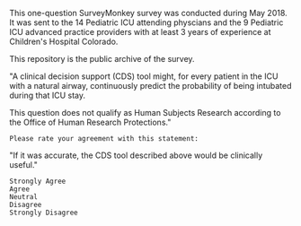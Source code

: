 This one-question SurveyMonkey survey was conducted during May 2018. It was sent to the 14 Pediatric ICU attending physcians and the 9 Pediatric ICU advanced practice providers with at least 3 years of experience at Children's Hospital Colorado.

This repository is the public archive of the survey.

"A clinical decision support (CDS) tool might, for every patient in the ICU with a natural airway, continuously predict the probability of being intubated during that ICU stay.

This question does not qualify as Human Subjects Research according to the Office of Human Research Protections."

    Please rate your agreement with this statement:

"If it was accurate, the CDS tool described above would be clinically useful."

    Strongly Agree
    Agree
    Neutral
    Disagree
    Strongly Disagree
